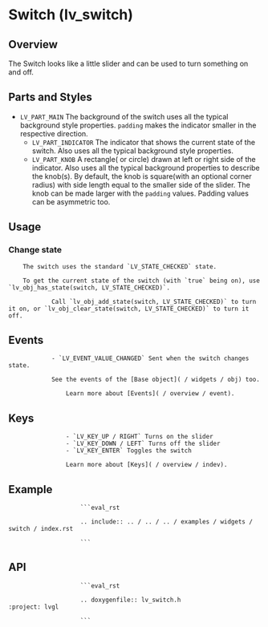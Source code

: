 
# Switch (lv_switch)

## Overview

The Switch looks like a little slider and can be used to turn something on and off.


## Parts and Styles
- `LV_PART_MAIN` The background of the switch uses all the typical background style properties. `padding` makes the indicator smaller in the respective
	direction.
	- `LV_PART_INDICATOR` The indicator that shows the current state of the switch. Also uses all the typical background style properties.
	- `LV_PART_KNOB` A rectangle( or circle) drawn at left or
		right side of the indicator. Also uses all the typical background properties to describe the knob(s). By default,
		the knob is square(with an optional corner radius) with side length equal to the smaller side of the slider. The knob can be made larger with the `padding`
		values. Padding values can be asymmetric too.

## Usage

### Change state
		The switch uses the standard `LV_STATE_CHECKED` state.

		To get the current state of the switch (with `true` being on), use `lv_obj_has_state(switch, LV_STATE_CHECKED)`.

				Call `lv_obj_add_state(switch, LV_STATE_CHECKED)` to turn it on, or `lv_obj_clear_state(switch, LV_STATE_CHECKED)` to turn it off.


## Events
				- `LV_EVENT_VALUE_CHANGED` Sent when the switch changes state.

				See the events of the [Base object]( / widgets / obj) too.

					Learn more about [Events]( / overview / event).

## Keys
					- `LV_KEY_UP / RIGHT` Turns on the slider
					- `LV_KEY_DOWN / LEFT` Turns off the slider
					- `LV_KEY_ENTER` Toggles the switch

					Learn more about [Keys]( / overview / indev).

## Example

						```eval_rst

						.. include:: .. / .. / .. / examples / widgets / switch / index.rst

						```

## API

						```eval_rst

						.. doxygenfile:: lv_switch.h
	:project: lvgl

						```
